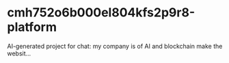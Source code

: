 # cmh752o6b000el804kfs2p9r8-platform
AI-generated project for chat: my company is of AI and blockchain make the websit...
